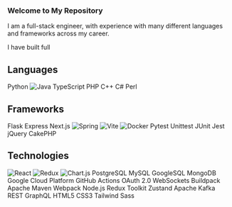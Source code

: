 ### Welcome to My Repository
I am a full-stack engineer, with experience with many different languages and frameworks across my career.

I have built full 
## Languages
Python
![Java](https://img.shields.io/badge/java-%23ED8B00.svg?style=for-the-badge&logo=openjdk&logoColor=white)
TypeScript
PHP
C++
C#
Perl

## Frameworks
Flask
Express
Next.js
![Spring](https://img.shields.io/badge/spring-%236DB33F.svg?style=for-the-badge&logo=spring&logoColor=white)
![Vite](https://img.shields.io/badge/vite-%23646CFF.svg?style=for-the-badge&logo=vite&logoColor=white)
![Docker](https://img.shields.io/badge/docker-%230db7ed.svg?style=for-the-badge&logo=docker&logoColor=white)
Pytest
Unittest
JUnit
Jest
jQuery
CakePHP

## Technologies
![React](https://img.shields.io/badge/react-%2320232a.svg?style=for-the-badge&logo=react&logoColor=%2361DAFB)
![Redux](https://img.shields.io/badge/redux-%23593d88.svg?style=for-the-badge&logo=redux&logoColor=white)
![Chart.js](https://img.shields.io/badge/chart.js-F5788D.svg?style=for-the-badge&logo=chart.js&logoColor=white)
PostgreSQL
MySQL
GoogleSQL
MongoDB
Google Cloud Platform
GitHub Actions
OAuth 2.0
WebSockets
Buildpack
Apache Maven
Webpack
Node.js
Redux Toolkit
Zustand
Apache Kafka
REST
GraphQL
HTML5
CSS3
Tailwind
Sass


<!--
**dcpavel/dcpavel** is a ✨ _special_ ✨ repository because its `README.md` (this file) appears on your GitHub profile.

Here are some ideas to get you started:

- 🔭 I’m currently working on ...
- 🌱 I’m currently learning ...
- 👯 I’m looking to collaborate on ...
- 🤔 I’m looking for help with ...
- 💬 Ask me about ...
- 📫 How to reach me: ...
- 😄 Pronouns: ...
- ⚡ Fun fact: ...
-->
